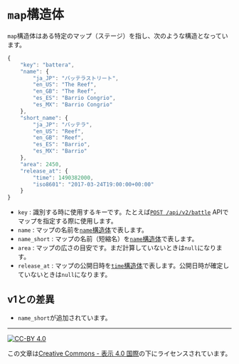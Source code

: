 `map`構造体
===========

`map`構造体はある特定のマップ（ステージ）を指し、次のような構造となっています。

```js
{
    "key": "battera",
    "name": {
        "ja_JP": "バッテラストリート",
        "en_US": "The Reef",
        "en_GB": "The Reef",
        "es_ES": "Barrio Congrio",
        "es_MX": "Barrio Congrio"
    },
    "short_name": {
        "ja_JP": "バッテラ",
        "en_US": "Reef",
        "en_GB": "Reef",
        "es_ES": "Barrio",
        "es_MX": "Barrio"
    },
    "area": 2450,
    "release_at": {
        "time": 1490382000,
        "iso8601": "2017-03-24T19:00:00+00:00"
    }
}
```

- `key` : 識別する時に使用するキーです。たとえば[`POST /api/v2/battle`](../post-battle.md) APIでマップを指定する際に使用します。
- `name` : マップの名前を[`name`構造体](name.md)で表します。
- `name_short` : マップの名前（短縮名）を[`name`構造体](name.md)で表します。
- `area` : マップの広さの目安です。まだ計算していないときは`null`になります。
- `release_at` : マップの公開日時を[`time`構造体](time.md)で表します。公開日時が確定していないときは`null`になります。

v1との差異
----------

- `name_short`が追加されています。

----

[![CC-BY 4.0](https://stat.ink/static-assets/cc/cc-by.svg)](http://creativecommons.org/licenses/by/4.0/deed.ja)

この文章は[Creative Commons - 表示 4.0 国際](http://creativecommons.org/licenses/by/4.0/deed.ja)の下にライセンスされています。
